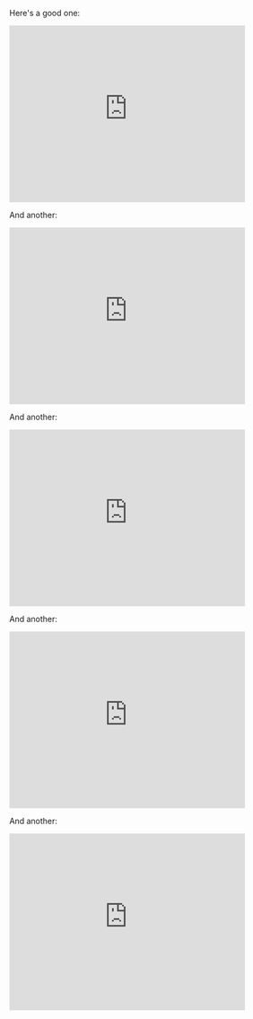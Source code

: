 
Here's a good one:

<iframe width="420" height="315" src="https://www.youtube.com/embed/B_3TlrZLpQ0" frameborder="0" allowfullscreen></iframe>

And another:

<iframe width="420" height="315" src="https://www.youtube.com/embed/B_3TlrZLpQ0" frameborder="0" allowfullscreen></iframe>

And another:

<iframe width="420" height="315" src="https://www.youtube.com/embed/B_3TlrZLpQ0" frameborder="0" allowfullscreen></iframe>

And another:

<iframe width="420" height="315" src="https://www.youtube.com/embed/B_3TlrZLpQ0" frameborder="0" allowfullscreen></iframe>

And another:

<iframe width="420" height="315" src="https://www.youtube.com/embed/B_3TlrZLpQ0" frameborder="0" allowfullscreen></iframe>
